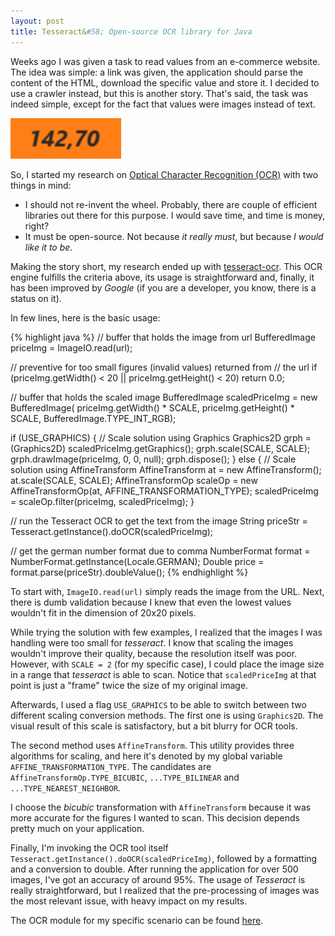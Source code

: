 ```yaml
---
layout: post
title: Tesseract&#58; Open-source OCR library for Java
---
```


Weeks ago I was given a task to read values from an e-commerce website.
The idea was simple: a link was given, the application should parse the content of the HTML, download the specific value and store it.
I decided to use a crawler instead, but this is another story.
That's said, the task was indeed simple, except for the fact that values were images instead of text.

![](/images/journal/2013-09-07-tesseract-ocr-for-java/2013-09-07-tesseract-ocr-for-java.jpg)

So, I started my research on [Optical Character Recognition (OCR)](http://en.wikipedia.org/wiki/Optical_character_recognition) with two things in mind:
- I should not re-invent the wheel. Probably, there are couple of efficient libraries out there for this purpose. I would save time, and time is money, right?
- It must be open-source. Not because *it really must*, but because *I would like it to be*.

Making the story short, my research ended up with [tesseract-ocr](https://code.google.com/p/tesseract-ocr/). This OCR engine fulfills the criteria above, its usage is straightforward and, finally, it has been improved by *Google* (if you are a developer, you know, there is a status on it).

In few lines, here is the basic usage:

{% highlight java %}
// buffer that holds the image from url
BufferedImage priceImg = ImageIO.read(url);

// preventive for too small figures (invalid values) returned from
// the url
if (priceImg.getWidth() < 20 || priceImg.getHeight() < 20)
		return 0.0;

// buffer that holds the scaled image
BufferedImage scaledPriceImg = new BufferedImage(
				priceImg.getWidth() * SCALE, priceImg.getHeight() * SCALE,
				BufferedImage.TYPE_INT_RGB);

if (USE_GRAPHICS) {
		// Scale solution using Graphics
		Graphics2D grph = (Graphics2D) scaledPriceImg.getGraphics();
		grph.scale(SCALE, SCALE);
		grph.drawImage(priceImg, 0, 0, null);
		grph.dispose();
} else {
		// Scale solution using AffineTransform
		AffineTransform at = new AffineTransform();
		at.scale(SCALE, SCALE);
		AffineTransformOp scaleOp = new AffineTransformOp(at,
						AFFINE_TRANSFORMATION_TYPE);
		scaledPriceImg = scaleOp.filter(priceImg, scaledPriceImg);
}

// run the Tesseract OCR to get the text from the image
String priceStr = Tesseract.getInstance().doOCR(scaledPriceImg);

// get the german number format due to comma
NumberFormat format = NumberFormat.getInstance(Locale.GERMAN);
Double price = format.parse(priceStr).doubleValue();
{% endhighlight %}

To start with, `ImageIO.read(url)` simply reads the image from the URL.
Next, there is dumb validation because I knew that even the lowest values wouldn't fit in the dimension of 20x20 pixels.

While trying the solution with few examples, I realized that the images I was handling were too small for *tesseract*.
I know that scaling the images wouldn't improve their quality, because the resolution itself was poor. However, with `SCALE = 2` (for my specific case), I could place the image size in a range that *tesseract* is able to scan.
Notice that `scaledPriceImg` at that point is just a "frame" twice the size of my original image.

Afterwards, I used a flag `USE_GRAPHICS` to be able to switch between two different scaling conversion methods.
The first one is using `Graphics2D`. The visual result of this scale is satisfactory, but a bit blurry for OCR tools.

The second method uses `AffineTransform`. This utility provides three algorithms for scaling, and here it's denoted by my global variable `AFFINE_TRANSFORMATION_TYPE`.
The candidates are `AffineTransformOp.TYPE_BICUBIC`, `...TYPE_BILINEAR` and `...TYPE_NEAREST_NEIGHBOR`.

I choose the *bicubic* transformation with `AffineTransform` because it was more accurate for the figures I wanted to scan. This decision depends pretty much on your application.

Finally, I'm invoking the OCR tool itself `Tesseract.getInstance().doOCR(scaledPriceImg)`, followed by a formatting and a conversion to double.
After running the application for over 500 images, I've got an accuracy of around 95%.
The usage of *Tesseract* is really straightforward, but I realized that the pre-processing of images was the most relevant issue, with heavy impact on my results.

The OCR module for my specific scenario can be found [here](https://raw.github.com/rafaelrezend/eCommerceCrawler/master/src/rezend/ecomm/tools/OCRModule.java).




